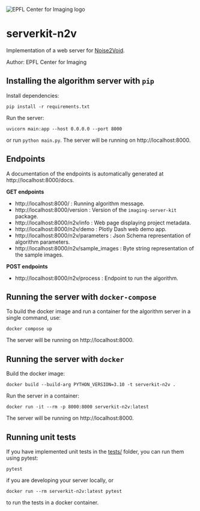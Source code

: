 ![EPFL Center for Imaging logo](https://imaging.epfl.ch/resources/logo-for-gitlab.svg)
# serverkit-n2v

Implementation of a web server for [Noise2Void](https://github.com/CAREamics/careamics).

Author: EPFL Center for Imaging

## Installing the algorithm server with `pip`

Install dependencies:

```
pip install -r requirements.txt
```

Run the server:

```
uvicorn main:app --host 0.0.0.0 --port 8000
```

or run `python main.py`. The server will be running on http://localhost:8000.

## Endpoints

A documentation of the endpoints is automatically generated at http://localhost:8000/docs.

**GET endpoints**

- http://localhost:8000/ : Running algorithm message.
- http://localhost:8000/version : Version of the `imaging-server-kit` package.
- http://localhost:8000/n2v/info : Web page displaying project metadata.
- http://localhost:8000/n2v/demo : Plotly Dash web demo app.
- http://localhost:8000/n2v/parameters : Json Schema representation of algorithm parameters.
- http://localhost:8000/n2v/sample_images : Byte string representation of the sample images.

**POST endpoints**

- http://localhost:8000/n2v/process : Endpoint to run the algorithm.

## Running the server with `docker-compose`

To build the docker image and run a container for the algorithm server in a single command, use:

```
docker compose up
```

The server will be running on http://localhost:8000.

## Running the server with `docker`

Build the docker image:

```
docker build --build-arg PYTHON_VERSION=3.10 -t serverkit-n2v .
```

Run the server in a container:

```
docker run -it --rm -p 8000:8000 serverkit-n2v:latest
```

The server will be running on http://localhost:8000.

## Running unit tests

If you have implemented unit tests in the [tests/](./tests/) folder, you can run them using pytest:

```
pytest
```

if you are developing your server locally, or

```
docker run --rm serverkit-n2v:latest pytest
```

to run the tests in a docker container.

<!-- ## Sample images provenance -->

<!-- Fill if necessary. -->
